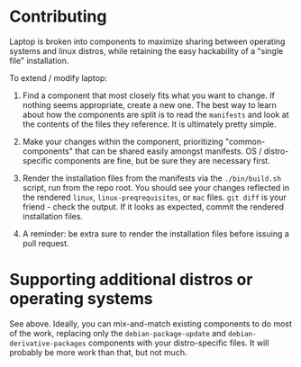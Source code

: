 Contributing
============

Laptop is broken into components to maximize sharing between operating systems
and linux distros, while retaining the easy hackability of a "single file"
installation.

To extend / modify laptop:

1) Find a component that most closely fits what you want to change. If nothing
seems appropriate, create a new one. The best way to learn about how the
components are split is to read the `manifests` and look at the contents of the
files they reference. It is ultimately pretty simple.

2) Make your changes within the component, prioritizing "common-components"
that can be shared easily amongst manifests.  OS / distro-specific components
are fine, but be sure they are necessary first.

3) Render the installation files from the manifests via the `./bin/build.sh`
script, run from the repo root. You should see your changes reflected in the
rendered `linux`, `linux-preqrequisites`, or `mac` files. `git diff` is your
friend - check the output. If it looks as expected, commit the rendered
installation files.

4) A reminder: be extra sure to render the installation files before issuing a pull request.

Supporting additional distros or operating systems
==================================================

See above.  Ideally, you can mix-and-match existing components to do most of
the work, replacing only the `debian-package-update` and
`debian-derivative-packages` components with your distro-specific files. It
will probably be more work than that, but not much.
